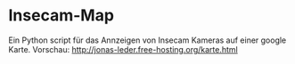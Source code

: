 # Insecam-Map
Ein Python script für das Annzeigen von Insecam Kameras auf einer google Karte.
Vorschau: http://jonas-leder.free-hosting.org/karte.html
